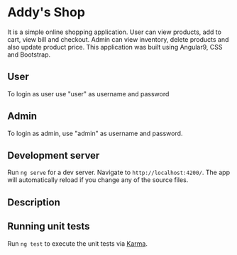 # Addy's Shop

It is a simple online shopping application. User can view products, add to cart, view bill and checkout.
Admin can view inventory, delete products and also update product price. 
This application was built using Angular9, CSS and Bootstrap.

## User
To login as user use "user" as username and password

## Admin
To login as admin, use "admin" as username and password. 

## Development server

Run `ng serve` for a dev server. Navigate to `http://localhost:4200/`. The app will automatically reload if you change any of the source files.

## Description


## Running unit tests

Run `ng test` to execute the unit tests via [Karma](https://karma-runner.github.io).

